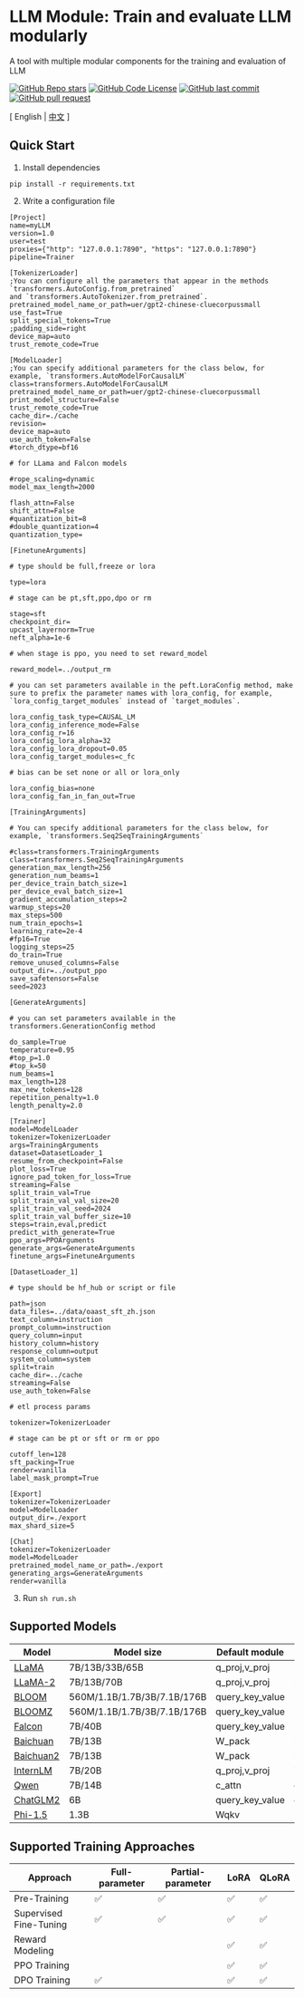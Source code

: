# LLM Module: Train and evaluate LLM modularly

A tool with multiple modular components for the training and evaluation of LLM

[![GitHub Repo stars](https://img.shields.io/github/stars/lessonnair/llm-module?style=social)](https://github.com/lessonnair/llm-module/stargazers)
[![GitHub Code License](https://img.shields.io/github/license/lessonnair/llm-module)](LICENSE)
[![GitHub last commit](https://img.shields.io/github/last-commit/lessonnair/llm-module)](https://github.com/lessonnair/llm-module/commits/main)
[![GitHub pull request](https://img.shields.io/badge/PRs-welcome-blue)](https://github.com/lessonnair/llm-module/pulls)

\[ English | [中文](README_zh.md) \]

## Quick Start

1. Install dependencies

```shell
pip install -r requirements.txt
```

2. Write a configuration file

```config
[Project]
name=myLLM
version=1.0
user=test
proxies={"http": "127.0.0.1:7890", "https": "127.0.0.1:7890"}
pipeline=Trainer

[TokenizerLoader]
;You can configure all the parameters that appear in the methods `transformers.AutoConfig.from_pretrained`
and `transformers.AutoTokenizer.from_pretrained`.
pretrained_model_name_or_path=uer/gpt2-chinese-cluecorpussmall
use_fast=True
split_special_tokens=True
;padding_side=right
device_map=auto
trust_remote_code=True

[ModelLoader]
;You can specify additional parameters for the class below, for example, `transformers.AutoModelForCausalLM`
class=transformers.AutoModelForCausalLM
pretrained_model_name_or_path=uer/gpt2-chinese-cluecorpussmall
print_model_structure=False
trust_remote_code=True
cache_dir=./cache
revision=
device_map=auto
use_auth_token=False
#torch_dtype=bf16

# for LLama and Falcon models

#rope_scaling=dynamic
model_max_length=2000

flash_attn=False
shift_attn=False
#quantization_bit=8
#double_quantization=4
quantization_type=

[FinetuneArguments]

# type should be full,freeze or lora

type=lora

# stage can be pt,sft,ppo,dpo or rm

stage=sft
checkpoint_dir=
upcast_layernorm=True
neft_alpha=1e-6

# when stage is ppo, you need to set reward_model

reward_model=../output_rm

# you can set parameters available in the peft.LoraConfig method, make sure to prefix the parameter names with lora_config, for example, `lora_config_target_modules` instead of `target_modules`.

lora_config_task_type=CAUSAL_LM
lora_config_inference_mode=False
lora_config_r=16
lora_config_lora_alpha=32
lora_config_lora_dropout=0.05
lora_config_target_modules=c_fc

# bias can be set none or all or lora_only

lora_config_bias=none
lora_config_fan_in_fan_out=True

[TrainingArguments]

# You can specify additional parameters for the class below, for example, `transformers.Seq2SeqTrainingArguments`

#class=transformers.TrainingArguments
class=transformers.Seq2SeqTrainingArguments
generation_max_length=256
generation_num_beams=1
per_device_train_batch_size=1
per_device_eval_batch_size=1
gradient_accumulation_steps=2
warmup_steps=20
max_steps=500
num_train_epochs=1
learning_rate=2e-4
#fp16=True
logging_steps=25
do_train=True
remove_unused_columns=False
output_dir=../output_ppo
save_safetensors=False
seed=2023

[GenerateArguments]

# you can set parameters available in the transformers.GenerationConfig method

do_sample=True
temperature=0.95
#top_p=1.0
#top_k=50
num_beams=1
max_length=128
max_new_tokens=128
repetition_penalty=1.0
length_penalty=2.0

[Trainer]
model=ModelLoader
tokenizer=TokenizerLoader
args=TrainingArguments
dataset=DatasetLoader_1
resume_from_checkpoint=False
plot_loss=True
ignore_pad_token_for_loss=True
streaming=False
split_train_val=True
split_train_val_val_size=20
split_train_val_seed=2024
split_train_val_buffer_size=10
steps=train,eval,predict
predict_with_generate=True
ppo_args=PPOArguments
generate_args=GenerateArguments
finetune_args=FinetuneArguments

[DatasetLoader_1]

# type should be hf_hub or script or file

path=json
data_files=../data/oaast_sft_zh.json
text_column=instruction
prompt_column=instruction
query_column=input
history_column=history
response_column=output
system_column=system
split=train
cache_dir=../cache
streaming=False
use_auth_token=False

# etl process params

tokenizer=TokenizerLoader

# stage can be pt or sft or rm or ppo

cutoff_len=128
sft_packing=True
render=vanilla
label_mask_prompt=True

[Export]
tokenizer=TokenizerLoader
model=ModelLoader
output_dir=./export
max_shard_size=5

[Chat]
tokenizer=TokenizerLoader
model=ModelLoader
pretrained_model_name_or_path=./export
generating_args=GenerateArguments
render=vanilla
```

3. Run `sh run.sh`

## Supported Models

| Model                                                    | Model size                  | Default module    | Template  |
| -------------------------------------------------------- | --------------------------- | ----------------- | --------- |
| [LLaMA](https://github.com/facebookresearch/llama)       | 7B/13B/33B/65B              | q_proj,v_proj     | -         |
| [LLaMA-2](https://huggingface.co/meta-llama)             | 7B/13B/70B                  | q_proj,v_proj     | llama2    |
| [BLOOM](https://huggingface.co/bigscience/bloom)         | 560M/1.1B/1.7B/3B/7.1B/176B | query_key_value   | -         |
| [BLOOMZ](https://huggingface.co/bigscience/bloomz)       | 560M/1.1B/1.7B/3B/7.1B/176B | query_key_value   | -         |
| [Falcon](https://huggingface.co/tiiuae/falcon-7b)        | 7B/40B                      | query_key_value   | -         |
| [Baichuan](https://github.com/baichuan-inc/Baichuan-13B) | 7B/13B                      | W_pack            | baichuan  |
| [Baichuan2](https://github.com/baichuan-inc/Baichuan2)   | 7B/13B                      | W_pack            | baichuan2 |
| [InternLM](https://github.com/InternLM/InternLM)         | 7B/20B                      | q_proj,v_proj     | intern    |
| [Qwen](https://github.com/QwenLM/Qwen-7B)                | 7B/14B                      | c_attn            | chatml    |
| [ChatGLM2](https://github.com/THUDM/ChatGLM2-6B)         | 6B                          | query_key_value   | chatglm2  |
| [Phi-1.5](https://huggingface.co/microsoft/phi-1_5)      | 1.3B                        | Wqkv              | -         |

## Supported Training Approaches

| Approach               |   Full-parameter   | Partial-parameter  |       LoRA         |       QLoRA        |
| ---------------------- | ------------------ | ------------------ | ------------------ | ------------------ |
| Pre-Training           | :white_check_mark: | :white_check_mark: | :white_check_mark: | :white_check_mark: |
| Supervised Fine-Tuning | :white_check_mark: | :white_check_mark: | :white_check_mark: | :white_check_mark: |
| Reward Modeling        |                    |                    | :white_check_mark: | :white_check_mark: |
| PPO Training           |                    |                    | :white_check_mark: | :white_check_mark: |
| DPO Training           | :white_check_mark: |                    | :white_check_mark: | :white_check_mark: |



